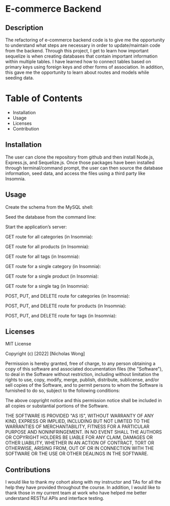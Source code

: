 # E-commerce Backend

## Description

The refactoring of e-commerce backend code is to give me the opportunity to understand what steps are necessary in order to update/maintain code from the backend. Through this project, I get to learn how important sequelize is when creating databases that contain important information within multiple tables. I have learned how to connect tables based on primary keys using foreign keys and other forms of association. In addition, this gave me the opportunity to learn about routes and models while seeding data. 

# Table of Contents
* Installation
* Usage
* Licenses
* Contribution


## Installation 

The user can clone the repository from github and then install Node.js, Express.js, and Sequelize.js. Once those packages have been installed through terminal/command prompt, the user can then source the database information, seed data, and access the files using a third party like Insomnia. 

## Usage
Create the schema from the MySQL shell:


Seed the database from the command line:


Start the application’s server:


GET route for all categories (in Insomnia):


GET route for all products (in Insomnia): 


GET route for all tags (in Insomnia):


GET route for a single category (in Insomnia):


GET route for a single product (in Insomnia):


GET route for a single tag (in Insomnia):


POST, PUT, and DELETE route for categories (in Insomnia):


POST, PUT, and DELETE route for products (in Insomnia):


POST, PUT, and DELETE route for tags (in Insomnia):


## Licenses
MIT License

Copyright (c) [2022] [Nicholas Wong]

Permission is hereby granted, free of charge, to any person obtaining a copy
of this software and associated documentation files (the "Software"), to deal
in the Software without restriction, including without limitation the rights
to use, copy, modify, merge, publish, distribute, sublicense, and/or sell
copies of the Software, and to permit persons to whom the Software is
furnished to do so, subject to the following conditions:

The above copyright notice and this permission notice shall be included in all
copies or substantial portions of the Software.

THE SOFTWARE IS PROVIDED "AS IS", WITHOUT WARRANTY OF ANY KIND, EXPRESS OR
IMPLIED, INCLUDING BUT NOT LIMITED TO THE WARRANTIES OF MERCHANTABILITY,
FITNESS FOR A PARTICULAR PURPOSE AND NONINFRINGEMENT. IN NO EVENT SHALL THE
AUTHORS OR COPYRIGHT HOLDERS BE LIABLE FOR ANY CLAIM, DAMAGES OR OTHER
LIABILITY, WHETHER IN AN ACTION OF CONTRACT, TORT OR OTHERWISE, ARISING FROM,
OUT OF OR IN CONNECTION WITH THE SOFTWARE OR THE USE OR OTHER DEALINGS IN THE
SOFTWARE.

## Contributions

I would like to thank my cohort along with my instructor and TAs for all the help they have provided throughout the course. In addition, I would like to thank those in my current team at work who have helped me better understand RESTful APIs and interface testing. 
